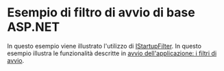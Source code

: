 # <a name="aspnet-core-startup-filter-sample"></a>Esempio di filtro di avvio di base ASP.NET

In questo esempio viene illustrato l'utilizzo di [IStartupFilter](https://docs.microsoft.com/dotnet/api/microsoft.aspnetcore.hosting.istartupfilter). In questo esempio illustra le funzionalità descritte in [avvio dell'applicazione: i filtri di avvio](https://docs.microsoft.com/aspnet/core/fundamentals/startup#startup-filters).
